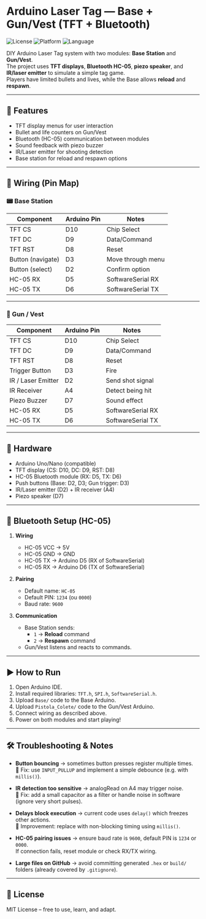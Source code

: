 # Arduino Laser Tag — Base + Gun/Vest (TFT + Bluetooth)
![License](https://img.shields.io/badge/license-MIT-green)
![Platform](https://img.shields.io/badge/platform-Arduino-blue)
![Language](https://img.shields.io/badge/language-C++-lightgrey)

DIY Arduino Laser Tag system with two modules: **Base Station** and **Gun/Vest**.  
The project uses **TFT displays**, **Bluetooth HC-05**, **piezo speaker**, and **IR/laser emitter** to simulate a simple tag game.  
Players have limited bullets and lives, while the Base allows **reload** and **respawn**.


---

## 🔧 Features
- TFT display menus for user interaction  
- Bullet and life counters on Gun/Vest  
- Bluetooth (HC-05) communication between modules  
- Sound feedback with piezo buzzer  
- IR/Laser emitter for shooting detection  
- Base station for reload and respawn options  

---

## 🔌 Wiring (Pin Map)

### 📟 Base Station
| Component           | Arduino Pin | Notes                  |
|---------------------|-------------|------------------------|
| TFT CS              | D10         | Chip Select            |
| TFT DC              | D9          | Data/Command           |
| TFT RST             | D8          | Reset                  |
| Button (navigate)   | D3          | Move through menu      |
| Button (select)     | D2          | Confirm option         |
| HC-05 RX            | D5          | SoftwareSerial RX      |
| HC-05 TX            | D6          | SoftwareSerial TX      |

---

### 🔫 Gun / Vest
| Component           | Arduino Pin | Notes                  |
|---------------------|-------------|------------------------|
| TFT CS              | D10         | Chip Select            |
| TFT DC              | D9          | Data/Command           |
| TFT RST             | D8          | Reset                  |
| Trigger Button      | D3          | Fire                   |
| IR / Laser Emitter  | D2          | Send shot signal       |
| IR Receiver         | A4          | Detect being hit       |
| Piezo Buzzer        | D7          | Sound effect           |
| HC-05 RX            | D5          | SoftwareSerial RX      |
| HC-05 TX            | D6          | SoftwareSerial TX      |

---

## 📌 Hardware
- Arduino Uno/Nano (compatible)  
- TFT display (CS: D10, DC: D9, RST: D8)  
- HC-05 Bluetooth module (RX: D5, TX: D6)  
- Push buttons (Base: D2, D3; Gun trigger: D3)  
- IR/Laser emitter (D2) + IR receiver (A4)  
- Piezo speaker (D7)  

---

## 📶 Bluetooth Setup (HC-05)

1. **Wiring**  
   - HC-05 VCC → 5V  
   - HC-05 GND → GND  
   - HC-05 TX → Arduino D5 (RX of SoftwareSerial)  
   - HC-05 RX → Arduino D6 (TX of SoftwareSerial)  

2. **Pairing**  
   - Default name: `HC-05`  
   - Default PIN: `1234` (ou `0000`)  
   - Baud rate: `9600`  

3. **Communication**  
   - Base Station sends:  
     - `1` → **Reload** command  
     - `2` → **Respawn** command  
   - Gun/Vest listens and reacts to commands.  


---

## ▶️ How to Run
1. Open Arduino IDE.  
2. Install required libraries: `TFT.h`, `SPI.h`, `SoftwareSerial.h`.  
3. Upload `Base/` code to the Base Arduino.  
4. Upload `Pistola_Colete/` code to the Gun/Vest Arduino.  
5. Connect wiring as described above.  
6. Power on both modules and start playing!  

---

## 🛠️ Troubleshooting & Notes

- **Button bouncing** → sometimes button presses register multiple times.  
  🔧 Fix: use `INPUT_PULLUP` and implement a simple debounce (e.g. with `millis()`).

- **IR detection too sensitive** → analogRead on A4 may trigger noise.  
  🔧 Fix: add a small capacitor as a filter or handle noise in software (ignore very short pulses).

- **Delays block execution** → current code uses `delay()` which freezes other actions.  
  🔧 Improvement: replace with non-blocking timing using `millis()`.

- **HC-05 pairing issues** → ensure baud rate is `9600`, default PIN is `1234` or `0000`.  
  If connection fails, reset module or check RX/TX wiring.

- **Large files on GitHub** → avoid committing generated `.hex` or `build/` folders (already covered by `.gitignore`).

---


## 📜 License
MIT License – free to use, learn, and adapt.
